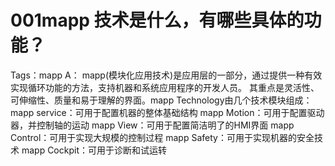 # 001mapp 技术是什么，有哪些具体的功能？
Tags：mapp
A： 
	mapp(模块化应用技术)是应用层的一部分，通过提供一种有效实现循环功能的方法，支持机器和系统应用程序的开发人员。
	其重点是灵活性、可伸缩性、质量和易于理解的界面。mapp Technology由几个技术模块组成：
	mapp service：可用于配置机器的整体基础结构
	mapp Motion：可用于配置驱动器，并控制轴的运动
	mapp View：可用于配置简洁明了的HMI界面
	mapp Control：可用于实现大规模的控制过程
	mapp Safety：可用于实现机器的安全技术
	mapp Cockpit：可用于诊断和试运转